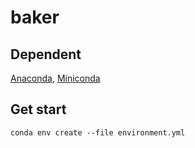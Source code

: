 # baker
## Dependent
[Anaconda](https://www.anaconda.com/), [Miniconda](https://docs.conda.io/en/latest/miniconda.html)
## Get start
```shell
conda env create --file environment.yml
```

